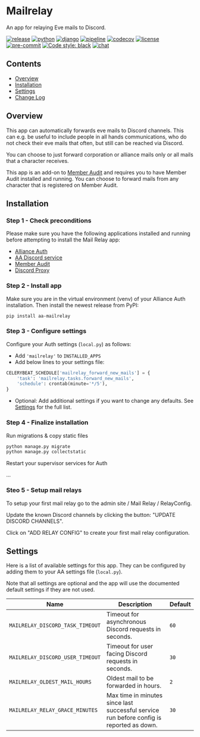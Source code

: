 # Mailrelay

An app for relaying Eve mails to Discord.

[![release](https://img.shields.io/pypi/v/aa-mailrelay?label=release)](https://pypi.org/project/aa-mailrelay/)
[![python](https://img.shields.io/pypi/pyversions/aa-mailrelay)](https://pypi.org/project/aa-mailrelay/)
[![django](https://img.shields.io/pypi/djversions/aa-mailrelay?label=django)](https://pypi.org/project/aa-mailrelay/)
[![pipeline](https://gitlab.com/ErikKalkoken/aa-mailrelay/badges/master/pipeline.svg)](https://gitlab.com/ErikKalkoken/aa-mailrelay/-/pipelines)
[![codecov](https://codecov.io/gl/ErikKalkoken/aa-mailrelay/branch/master/graph/badge.svg?token=ZTGEX30YIN)](https://codecov.io/gl/ErikKalkoken/aa-mailrelay)
[![license](https://img.shields.io/badge/license-MIT-green)](https://gitlab.com/ErikKalkoken/aa-mailrelay/-/blob/master/LICENSE)
[![pre-commit](https://img.shields.io/badge/pre--commit-enabled-brightgreen?logo=pre-commit&logoColor=white)](https://github.com/pre-commit/pre-commit)
[![Code style: black](https://img.shields.io/badge/code%20style-black-000000.svg)](https://github.com/psf/black)
[![chat](https://img.shields.io/discord/790364535294132234)](https://discord.gg/mevDXbxp4R)

## Contents

- [Overview](#overview)
- [Installation](#installation)
- [Settings](#settings)
- [Change Log](CHANGELOG.md)

## Overview

This app can automatically forwards eve mails to Discord channels. This can e.g. be useful to include people in all hands communications, who do not check their eve mails that often, but still can be reached via Discord.

You can choose to just forward corporation or alliance mails only or all mails that a character receives.

This app is an add-on to [Member Audit](https://gitlab.com/ErikKalkoken/aa-memberaudit) and requires you to have Member Audit installed and running. You can choose to forward mails from any character that is registered on Member Audit.

## Installation

### Step 1 - Check preconditions

Please make sure you have the following applications installed and running before attempting to install the Mail Relay app:

- [Alliance Auth](https://allianceauth.readthedocs.io/en/latest/installation/auth/allianceauth/)
- [AA Discord service](https://allianceauth.readthedocs.io/en/v2.9.3/features/services/discord.html)
- [Member Audit](https://gitlab.com/ErikKalkoken/aa-memberaudit)
- [Discord Proxy](https://gitlab.com/ErikKalkoken/discordproxy)

### Step 2 - Install app

Make sure you are in the virtual environment (venv) of your Alliance Auth installation. Then install the newest release from PyPI:

```bash
pip install aa-mailrelay
```

### Step 3 - Configure settings

Configure your Auth settings (`local.py`) as follows:

- Add `'mailrelay'` to `INSTALLED_APPS`
- Add below lines to your settings file:

```python
CELERYBEAT_SCHEDULE['mailrelay_forward_new_mails'] = {
    'task': 'mailrelay.tasks.forward_new_mails',
    'schedule': crontab(minute='*/5'),
}
```

- Optional: Add additional settings if you want to change any defaults. See [Settings](#settings) for the full list.

### Step 4 - Finalize installation

Run migrations & copy static files

```bash
python manage.py migrate
python manage.py collectstatic
```

Restart your supervisor services for Auth

...

### Steo 5 - Setup mail relays

To setup your first mail relay go to the admin site / Mail Relay / RelayConfig.

Update the known Discord channels by clicking the button: "UPDATE DISCORD CHANNELS".

Click on "ADD RELAY CONFIG" to create your first mail relay configuration.

## Settings

Here is a list of available settings for this app. They can be configured by adding them to your AA settings file (`local.py`).

Note that all settings are optional and the app will use the documented default settings if they are not used.

Name | Description | Default
-- | -- | --
`MAILRELAY_DISCORD_TASK_TIMEOUT`| Timeout for asynchronous Discord requests in seconds. | `60`
`MAILRELAY_DISCORD_USER_TIMEOUT`| Timeout for user facing Discord requests in seconds. | `30`
`MAILRELAY_OLDEST_MAIL_HOURS`| Oldest mail to be forwarded in hours. | `2`
`MAILRELAY_RELAY_GRACE_MINUTES`| Max time in minutes since last successful service run before config is reported as down. | `30`
